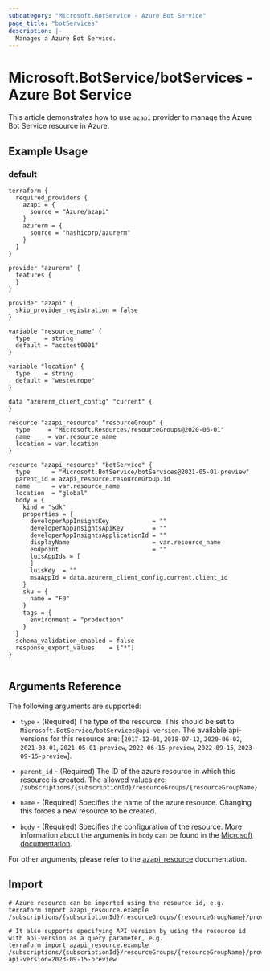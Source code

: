 ```yaml
---
subcategory: "Microsoft.BotService - Azure Bot Service"
page_title: "botServices"
description: |-
  Manages a Azure Bot Service.
---
```


# Microsoft.BotService/botServices - Azure Bot Service

This article demonstrates how to use `azapi` provider to manage the Azure Bot Service resource in Azure.



## Example Usage

### default

```hcl
terraform {
  required_providers {
    azapi = {
      source = "Azure/azapi"
    }
    azurerm = {
      source = "hashicorp/azurerm"
    }
  }
}

provider "azurerm" {
  features {
  }
}

provider "azapi" {
  skip_provider_registration = false
}

variable "resource_name" {
  type    = string
  default = "acctest0001"
}

variable "location" {
  type    = string
  default = "westeurope"
}

data "azurerm_client_config" "current" {
}

resource "azapi_resource" "resourceGroup" {
  type     = "Microsoft.Resources/resourceGroups@2020-06-01"
  name     = var.resource_name
  location = var.location
}

resource "azapi_resource" "botService" {
  type      = "Microsoft.BotService/botServices@2021-05-01-preview"
  parent_id = azapi_resource.resourceGroup.id
  name      = var.resource_name
  location  = "global"
  body = {
    kind = "sdk"
    properties = {
      developerAppInsightKey            = ""
      developerAppInsightsApiKey        = ""
      developerAppInsightsApplicationId = ""
      displayName                       = var.resource_name
      endpoint                          = ""
      luisAppIds = [
      ]
      luisKey  = ""
      msaAppId = data.azurerm_client_config.current.client_id
    }
    sku = {
      name = "F0"
    }
    tags = {
      environment = "production"
    }
  }
  schema_validation_enabled = false
  response_export_values    = ["*"]
}


```



## Arguments Reference

The following arguments are supported:

* `type` - (Required) The type of the resource. This should be set to `Microsoft.BotService/botServices@api-version`. The available api-versions for this resource are: [`2017-12-01`, `2018-07-12`, `2020-06-02`, `2021-03-01`, `2021-05-01-preview`, `2022-06-15-preview`, `2022-09-15`, `2023-09-15-preview`].

* `parent_id` - (Required) The ID of the azure resource in which this resource is created. The allowed values are:  
  `/subscriptions/{subscriptionId}/resourceGroups/{resourceGroupName}`

* `name` - (Required) Specifies the name of the azure resource. Changing this forces a new resource to be created.

* `body` - (Required) Specifies the configuration of the resource. More information about the arguments in `body` can be found in the [Microsoft documentation](https://learn.microsoft.com/en-us/azure/templates/Microsoft.BotService/botServices?pivots=deployment-language-terraform).

For other arguments, please refer to the [azapi_resource](https://registry.terraform.io/providers/Azure/azapi/latest/docs/resources/resource) documentation.

## Import

 ```shell
 # Azure resource can be imported using the resource id, e.g.
 terraform import azapi_resource.example /subscriptions/{subscriptionId}/resourceGroups/{resourceGroupName}/providers/Microsoft.BotService/botServices/{resourceName}
 
 # It also supports specifying API version by using the resource id with api-version as a query parameter, e.g.
 terraform import azapi_resource.example /subscriptions/{subscriptionId}/resourceGroups/{resourceGroupName}/providers/Microsoft.BotService/botServices/{resourceName}?api-version=2023-09-15-preview
 ```
